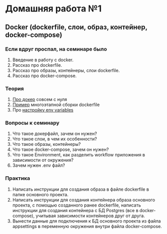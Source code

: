 # Домашняя работа №1

## Docker (dockerfile, слои, образ, контейнер, docker-compose)

### Если вдруг проспал, на семинаре было
1) Введение в работу с docker.
2) Рассказ про dockerfile.
3) Рассказ про образы, контейнеры, слои dockerfile.
4) Рассказ про docker-compose.

### Теория
1. [Про докер](https://learn.microsoft.com/ru-ru/dotnet/core/docker/build-container?tabs=windows) совсем с нуля
2. [Пример](https://learn.microsoft.com/ru-ru/aspnet/core/host-and-deploy/docker/building-net-docker-images?view=aspnetcore-7.0) многоэтапной сборки dockerfile
3. Про [настройку env variables](https://docs.docker.com/compose/environment-variables/set-environment-variables/)

### Вопросы к семинару
1) Что такое докерфайл, зачем он нужен?
2) Что такое слои, в чем их особенности?
3) Что такое образы, контейнеры?
4) Что такое docker-compose, зачем он нужен?
5) Что такое Environment, как разделить workflow приложения в зависимости от окружения?
6) Зачем нужен .env файл?

### Практика
1) Написать инструкции для создания образа в файле dockerfile в папке основного проекта.
2) Написать инструкции для создания контейнера образа основного проекта,
с помощью созданного ранее dockerfile, написать инструкции для создания контейнера с БД Postgres (все в docker-compose), учитывая зависимости контейнеров друг от друга.
3) Вынести данные для подключения к БД основного проекта из файла appsettings в переменную окружения внутри файла docker-compose.


